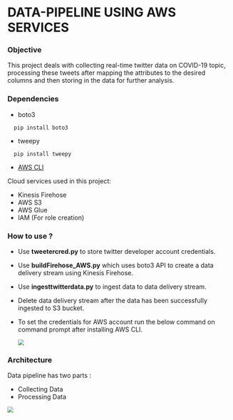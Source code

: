 # DATA-PIPELINE USING AWS SERVICES

### Objective

This project deals with collecting real-time twitter data on COVID-19 topic, processing these tweets after mapping the attributes to the desired columns and then storing in the data for further analysis.

### Dependencies

* boto3
```shell
  pip install boto3
```
* tweepy
```shell
  pip install tweepy
  ```
* [AWS CLI](https://docs.aws.amazon.com/cli/latest/userguide/cli-chap-install.html)

 Cloud services used in this project:

* Kinesis Firehose
* AWS S3
* AWS Glue
* IAM (For role creation)

### How to use ?

* Use **tweetercred.py** to store twitter developer account credentials.

* Use **buildFirehose_AWS.py**  which uses boto3 API to create a data delivery stream using Kinesis Firehose.

* Use **ingesttwitterdata.py** to ingest data to data delivery stream.

* Delete data delivery stream after the data has been successfully ingested to S3 bucket.  

* To set the credentials for AWS account run the below command on command prompt after installing AWS CLI. 

   <img src="https://gaurav-personal-version-control.s3.amazonaws.com/cmd_updated.jpeg" style="zoom:80%;" />

### Architecture

Data pipeline has two parts :

* Collecting Data
* Processing Data

<img src="https://gaurav-personal-version-control.s3.amazonaws.com/Data-Pipeline-Architecture_updated.jpeg" style="zoom:80%;" />


  
